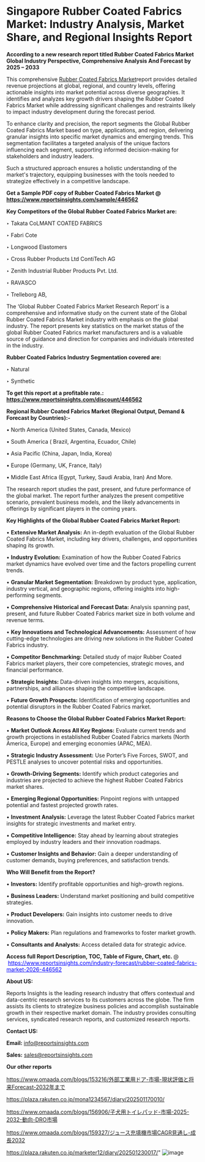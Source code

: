 # Singapore Rubber Coated Fabrics Market: Industry Analysis, Market Share, and Regional Insights Report

<strong>According to a new research report titled Rubber Coated Fabrics Market Global Industry Perspective, Comprehensive Analysis And Forecast by 2025 – 2033</strong>

This comprehensive <a href=https://www.reportsinsights.com/sample/446562>Rubber Coated Fabrics Market</a>report provides detailed revenue projections at global, regional, and country levels, offering actionable insights into market potential across diverse geographies. It identifies and analyzes key growth drivers shaping the Rubber Coated Fabrics Market while addressing significant challenges and restraints likely to impact industry development during the forecast period.

To enhance clarity and precision, the report segments the Global Rubber Coated Fabrics Market based on type, applications, and region, delivering granular insights into specific market dynamics and emerging trends. This segmentation facilitates a targeted analysis of the unique factors influencing each segment, supporting informed decision-making for stakeholders and industry leaders.

Such a structured approach ensures a holistic understanding of the market's trajectory, equipping businesses with the tools needed to strategize effectively in a competitive landscape.

<strong>Get a Sample PDF copy of Rubber Coated Fabrics Market </strong><strong>@<a href=https://www.reportsinsights.com/sample/446562 style=color:#0000ff;> https://www.reportsinsights.com/sample/446562</a></strong></font>

<strong>Key Competitors of the Global Rubber Coated Fabrics Market are:</strong>

‣ Takata CoLMANT COATED FABRICS

‣ Fabri Cote

‣ Longwood Elastomers

‣ Cross Rubber Products Ltd ContiTech AG

‣ Zenith Industrial Rubber Products Pvt. Ltd.

‣ RAVASCO

‣ Trelleborg AB,

The ‘Global Rubber Coated Fabrics Market Research Report’ is a comprehensive and informative study on the current state of the Global Rubber Coated Fabrics Market industry with emphasis on the global industry. The report presents key statistics on the market status of the global Rubber Coated Fabrics market manufacturers and is a valuable source of guidance and direction for companies and individuals interested in the industry.

<strong>Rubber Coated Fabrics Industry Segmentation covered are:</strong>

‣ Natural

‣ Synthetic

<strong>To get this report at a profitable rate.: <a href=https://www.reportsinsights.com/discount/446562 style=color:#0000ff;>https://www.reportsinsights.com/discount/446562</a></strong></font>

<strong>Regional Rubber Coated Fabrics Market (Regional Output, Demand &amp; Forecast by Countries):-</strong>

• North America (United States, Canada, Mexico)

• South America ( Brazil, Argentina, Ecuador, Chile)

• Asia Pacific (China, Japan, India, Korea)

• Europe (Germany, UK, France, Italy)

• Middle East Africa (Egypt, Turkey, Saudi Arabia, Iran) And More.

The research report studies the past, present, and future performance of the global market. The report further analyzes the present competitive scenario, prevalent business models, and the likely advancements in offerings by significant players in the coming years.

<strong>Key Highlights of the Global Rubber Coated Fabrics Market Report:</strong>

• <strong>Extensive Market Analysis:</strong> An in-depth evaluation of the Global Rubber Coated Fabrics Market, including key drivers, challenges, and opportunities shaping its growth.

• <strong>Industry Evolution:</strong> Examination of how the Rubber Coated Fabrics market dynamics have evolved over time and the factors propelling current trends.

• <strong>Granular Market Segmentation:</strong> Breakdown by product type, application, industry vertical, and geographic regions, offering insights into high-performing segments.

• <strong>Comprehensive Historical and Forecast Data:</strong> Analysis spanning past, present, and future Rubber Coated Fabrics market size in both volume and revenue terms.

• <strong>Key Innovations and Technological Advancements:</strong> Assessment of how cutting-edge technologies are driving new solutions in the Rubber Coated Fabrics industry.

• <strong>Competitor Benchmarking:</strong> Detailed study of major Rubber Coated Fabrics market players, their core competencies, strategic moves, and financial performance.

• <strong>Strategic Insights:</strong> Data-driven insights into mergers, acquisitions, partnerships, and alliances shaping the competitive landscape.

• <strong>Future Growth Prospects:</strong> Identification of emerging opportunities and potential disruptors in the Rubber Coated Fabrics market.

<strong>Reasons to Choose the Global Rubber Coated Fabrics Market Report:</strong>

• <strong>Market Outlook Across All Key Regions:</strong> Evaluate current trends and growth projections in established Rubber Coated Fabrics markets (North America, Europe) and emerging economies (APAC, MEA).

• <strong>Strategic Industry Assessment:</strong> Use Porter’s Five Forces, SWOT, and PESTLE analyses to uncover potential risks and opportunities.

• <strong>Growth-Driving Segments:</strong> Identify which product categories and industries are projected to achieve the highest Rubber Coated Fabrics market shares.

• <strong>Emerging Regional Opportunities:</strong> Pinpoint regions with untapped potential and fastest projected growth rates.

• <strong>Investment Analysis:</strong> Leverage the latest Rubber Coated Fabrics market insights for strategic investments and market entry.

• <strong>Competitive Intelligence:</strong> Stay ahead by learning about strategies employed by industry leaders and their innovation roadmaps.

• <strong>Customer Insights and Behavior:</strong> Gain a deeper understanding of customer demands, buying preferences, and satisfaction trends.

<strong>Who Will Benefit from the Report?</strong>

• <strong>Investors:</strong> Identify profitable opportunities and high-growth regions.

• <strong>Business Leaders:</strong> Understand market positioning and build competitive strategies.

• <strong>Product Developers:</strong> Gain insights into customer needs to drive innovation.

• <strong>Policy Makers:</strong> Plan regulations and frameworks to foster market growth.

• <strong>Consultants and Analysts:</strong> Access detailed data for strategic advice.
</ul>
<strong>Access full Report Description, TOC, Table of Figure, Chart, etc. </strong>@  <a href=https://www.reportsinsights.com/industry-forecast/rubber-coated-fabrics-market-2026-446562 style=color:#0000ff;>https://www.reportsinsights.com/industry-forecast/rubber-coated-fabrics-market-2026-446562</a></font>

<strong><strong>About US</strong>:</strong>

Reports Insights is the leading research industry that offers contextual and data-centric research services to its customers across the globe. The firm assists its clients to strategize business policies and accomplish sustainable growth in their respective market domain. The industry provides consulting services, syndicated research reports, and customized research reports.

<strong>Contact US:</strong>

<p class=""""><b>Email:</b> <a href=mailto:info@reportsinsights.com>info@reportsinsights.com</a></p>
<p class=""""><b>Sales:</b> <a href=mailto:sales@reportsinsights.com>sales@reportsinsights.com</a></p>

<strong>Our other reports</strong>

<a href=https://www.omaada.com/blogs/153216/外部工業用ドア-市場-現状評価と将来Forecast-2032年まで>https://www.omaada.com/blogs/153216/外部工業用ドア-市場-現状評価と将来Forecast-2032年まで</a>

<a href=https://plaza.rakuten.co.jp/mona1234567/diary/202501170010/>https://plaza.rakuten.co.jp/mona1234567/diary/202501170010/</a>

<a href=https://www.omaada.com/blogs/156906/子犬用トイレパッド-市場-2025-2032-動向-DRO市場>https://www.omaada.com/blogs/156906/子犬用トイレパッド-市場-2025-2032-動向-DRO市場</a>

<a href=https://www.omaada.com/blogs/159327/ジュース充填機市場CAGR見通し-成長2032>https://www.omaada.com/blogs/159327/ジュース充填機市場CAGR見通し-成長2032</a>

<a href=https://plaza.rakuten.co.jp/marketer12/diary/202501230017/>https://plaza.rakuten.co.jp/marketer12/diary/202501230017/</a>"
![image](https://github.com/user-attachments/assets/7bcfd73c-504c-4e21-b138-b7675779a213)

